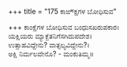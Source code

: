 +++
title = "175 ಕಾಙ್ಕ್ಷೆಗಳ ಬೋಧಿಸುವ"

+++
ಕಾಂಕ್ಷೆಗಳ ಬೋಧಿಸುವ ಬಂಧುಸಖರುಪಕಾರ।  
ಯಕ್ಷಿಯರು ಮ್ಯಾಕ್ಬೆತನಿಗೆಸಗಿದುಪದೇಶ।  
ಉತ್ಸಾಹವಿದ್ದೇನು? ವಾತ್ಸಲ್ಯವಿದ್ದೇನು?।  
ಅಕ್ಷಿ ನಿರ್ಮಲವೇನೊ? - ಮಂಕುತಿಮ್ಮ॥  
